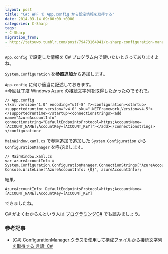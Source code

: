 ```yaml
---
layout: post
title: "C#: WPF で App.config から設定情報を取得する"
date: 2014-03-14 09:00:00 +0900
categories: C-Sharp
tags:
- C-Sharp
migration_from: 
- http://tetsuwo.tumblr.com/post/79473164941/c-sharp-configuration-manager-app-config
---
```


`App.config` で設定した情報を C# プログラム内で使いたいときってありますよね。

`System.Configuration` を**参照追加**から追加します。

`App.config` に何か適当に記述しておきます。  
※今回は丁度 Windows Azure の接続文字列を取得したかったのでそれで。

    // App.config
    <?xml version="1.0" encoding="utf-8" ?><configuration><startup><supportedruntime version="v4.0" sku=".NETFramework,Version=v4.5"></supportedruntime></startup><connectionstrings><add name="AzureAccountInfo" connectionstring="DefaultEndpointsProtocol=https;AccountName=[ACCOUNT_NAME];AccountKey=[ACCOUNT_KEY]"></add></connectionstrings></configuration>


`MainWindow.xaml.cs` で参照追加で追加した `System.Configuration` から `ConfigurationManager` を呼び出します。

    // MainWindow.xaml.cs
    var azureAccountInfo = System.Configuration.ConfigurationManager.ConnectionStrings["AzureAccountInfo"];
    Console.WriteLine("AzureAccountInfo: {0}", azureAccountInfo);


結果、

<!-- more -->

    AzureAccountInfo: DefaultEndpointsProtocol=https;AccountName=[ACCOUNT_NAME];AccountKey=[ACCOUNT_KEY]   

できましたね。

C# がよくわからんという人は [プログラミングC#](http://www.amazon.co.jp/dp/4873116503/tetsukamp-22/ref=nosim) でも読みましょう。


### 参考記事

- [[C#] ConfigurationManager クラスを使用して構成ファイルから接続文字列を取得する 言語: C#](http://code.msdn.microsoft.com/windowsdesktop/DataAccess-howto-2e8cc311)
